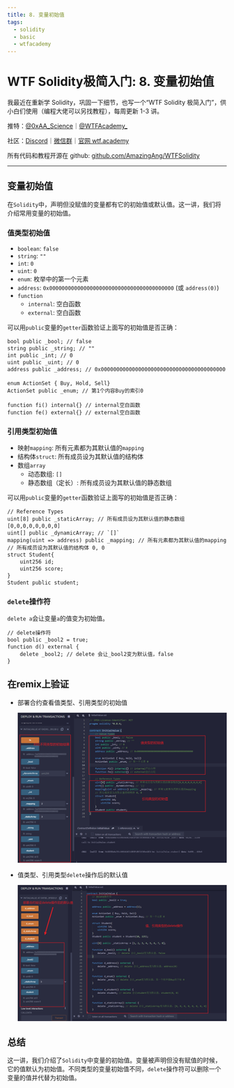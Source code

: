 ```yaml
---
title: 8. 变量初始值
tags:
  - solidity
  - basic
  - wtfacademy
---
```


# WTF Solidity极简入门: 8. 变量初始值

我最近在重新学 Solidity，巩固一下细节，也写一个“WTF Solidity 极简入门”，供小白们使用（编程大佬可以另找教程），每周更新 1-3 讲。

推特：[@0xAA_Science](https://twitter.com/0xAA_Science)｜[@WTFAcademy_](https://twitter.com/WTFAcademy_)

社区：[Discord](https://discord.gg/5akcruXrsk)｜[微信群](https://docs.google.com/forms/d/e/1FAIpQLSe4KGT8Sh6sJ7hedQRuIYirOoZK_85miz3dw7vA1-YjodgJ-A/viewform?usp=sf_link)｜[官网 wtf.academy](https://wtf.academy)

所有代码和教程开源在 github: [github.com/AmazingAng/WTFSolidity](https://github.com/AmazingAng/WTFSolidity)

---

## 变量初始值

在`Solidity`中，声明但没赋值的变量都有它的初始值或默认值。这一讲，我们将介绍常用变量的初始值。

### 值类型初始值

- `boolean`: `false`
- `string`: `""`
- `int`: `0`
- `uint`: `0`
- `enum`: 枚举中的第一个元素
- `address`: `0x0000000000000000000000000000000000000000` (或 `address(0)`)
- `function`
  - `internal`: 空白函数
  - `external`: 空白函数

可以用`public`变量的`getter`函数验证上面写的初始值是否正确：

```solidity
bool public _bool; // false
string public _string; // ""
int public _int; // 0
uint public _uint; // 0
address public _address; // 0x0000000000000000000000000000000000000000

enum ActionSet { Buy, Hold, Sell}
ActionSet public _enum; // 第1个内容Buy的索引0

function fi() internal{} // internal空白函数
function fe() external{} // external空白函数 
```

### 引用类型初始值

- 映射`mapping`: 所有元素都为其默认值的`mapping`
- 结构体`struct`: 所有成员设为其默认值的结构体
- 数组`array`
  - 动态数组: `[]`
  - 静态数组（定长）: 所有成员设为其默认值的静态数组

可以用`public`变量的`getter`函数验证上面写的初始值是否正确：

```solidity
// Reference Types
uint[8] public _staticArray; // 所有成员设为其默认值的静态数组[0,0,0,0,0,0,0,0]
uint[] public _dynamicArray; // `[]`
mapping(uint => address) public _mapping; // 所有元素都为其默认值的mapping
// 所有成员设为其默认值的结构体 0, 0
struct Student{
    uint256 id;
    uint256 score; 
}
Student public student;
```

### `delete`操作符

`delete a`会让变量`a`的值变为初始值。

```solidity
// delete操作符
bool public _bool2 = true; 
function d() external {
    delete _bool2; // delete 会让_bool2变为默认值，false
}
```

## 在remix上验证

- 部署合约查看值类型、引用类型的初始值

    ![8-1.png](./img/8-1.png)

- 值类型、引用类型`delete`操作后的默认值

    ![8-2.png](./img/8-2.png)

## 总结

这一讲，我们介绍了`Solidity`中变量的初始值。变量被声明但没有赋值的时候，它的值默认为初始值。不同类型的变量初始值不同，`delete`操作符可以删除一个变量的值并代替为初始值。
